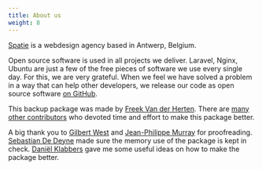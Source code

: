 ```yaml
---
title: About us
weight: 8
---
```


[Spatie](https://spatie.be) is a webdesign agency based in Antwerp, Belgium.

Open source software is used in all projects we deliver. Laravel, Nginx, Ubuntu are just a few of the free pieces of software we use every single day. For this, we are very grateful. 
When we feel we have solved a problem in a way that can help other developers, we release our code as open source software [on GitHub](https://spatie.be/opensource).

This backup package was made by [Freek Van der Herten](https://twitter.com/freekmurze). There are [many other contributors](https://github.com/spatie/laravel-backup/graphs/contributors) who devoted time and effort to make this package better.

A big thank you to [Gilbert West](https://github.com/blueclock) and [Jean-Philippe Murray](https://github.com/jpmurray) for proofreading. [Sebastian De Deyne](https://github.com/sebastiandedeyne) made sure the memory use of the package is kept in check. [Daniël Klabbers](https://github.com/Luceos) gave me some useful ideas on how to make the package better.



